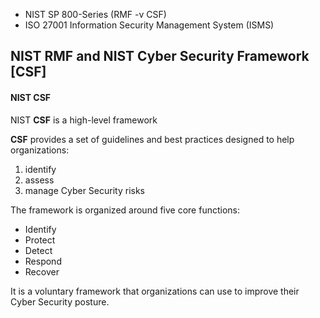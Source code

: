 - NIST SP 800-Series (RMF -v CSF)
- ISO 27001 Information Security Management System (ISMS)


## NIST RMF and NIST Cyber Security Framework [CSF]
#### NIST CSF 
NIST __CSF__ is a high-level framework

__CSF__ provides a set of guidelines and best practices designed to help organizations:
1. identify
2. assess
3. manage Cyber Security risks

The framework is organized around five core functions:
- Identify
- Protect
- Detect
- Respond
- Recover

 It is a voluntary framework that organizations can use to improve their Cyber Security posture.
